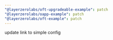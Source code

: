 ```yaml
---
"@layerzerolabs/oft-upgradeable-example": patch
"@layerzerolabs/oapp-example": patch
"@layerzerolabs/oft-example": patch
---
```


update link to simple config
